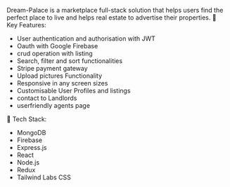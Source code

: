 Dream-Palace is a marketplace full-stack solution that helps users find the perfect place to live and helps real estate to advertise their properties. 
🌟 Key Features:
- User authentication and authorisation with JWT
- Oauth with Google Firebase
- crud operation with listing 
- Search, filter and sort functionalities
- Stripe payment gateway
- Upload pictures Functionality 
- Responsive in any screen sizes
- Customisable User Profiles and listings 
- contact to Landlords
- userfriendly agents page


🔧 Tech Stack:
- MongoDB
- Firebase
- Express.js
- React
- Node.js
- Redux
- Tailwind Labs CSS
  
